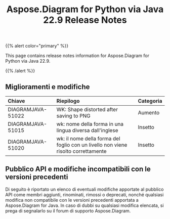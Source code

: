 ﻿---
title: Aspose.Diagram for Python via Java 22.9 Release Notes
type: docs
weight: 19
url: /it/python-java/aspose-diagram-for-python-via-java-22-9-release-notes/
---
{{% alert color="primary" %}}

This page contains release notes information for Aspose.Diagram for Python via Java 22.9.

{{% /alert %}}
## **Miglioramenti e modifiche**  ##

|**Chiave**|**Riepilogo**|**Categoria**|
|:- |:- |:- |
|DIAGRAMJAVA-51022|WK: Shape distorted after saving to PNG|Aumento|
|DIAGRAMJAVA-51015|wk: nome della forma in una lingua diversa dall'inglese|Insetto|
|DIAGRAMJAVA-51020|wk: il nome della forma del foglio con un livello non viene risolto correttamente|Insetto|

## **Pubblico API e modifiche incompatibili con le versioni precedenti**
Di seguito è riportato un elenco di eventuali modifiche apportate al pubblico API come membri aggiunti, rinominati, rimossi o deprecati, nonché qualsiasi modifica non compatibile con le versioni precedenti apportata a Aspose.Diagram for Java. In caso di dubbi su qualsiasi modifica elencata, si prega di segnalarlo su il forum di supporto Aspose.Diagram.

